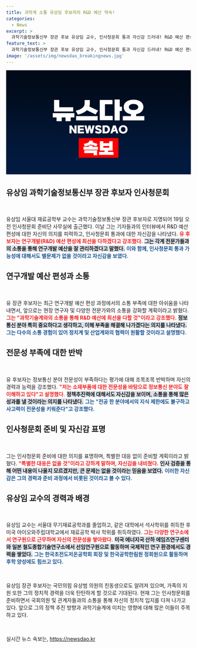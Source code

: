 ```yaml
---
title: 과학계 소통 유상임 후보자의 R&D 예산 약속!
categories:
  - News
excerpt: >
  과학기술정보통신부 장관 후보 유상임 교수, 인사청문회 통과 자신감 드러내! R&D 예산 편성을 최우선 과제로 삼겠다고 밝히며, 전문성에 대한 비판을 조목조목 반박. 과학기술계와의 소통 강화 의지 또한 내비쳐 화제.
feature_text: >
  과학기술정보통신부 장관 후보 유상임 교수, 인사청문회 통과 자신감 드러내! R&D 예산 편성을 최우선 과제로 삼겠다고 밝히며, 전문성에 대한 비판을 조목조목 반박. 과학기술계와의 소통 강화 의지 또한 내비쳐 화제.
image: '/assets/img/newsdao_breakingnews.jpg'
---
```


<p><img src="/assets/img/newsdao_breakingnews.jpg" alt="koreaapp 속보" /></p>

<h2 data-ke-size="size26">유상임 과학기술정보통신부 장관 후보자 인사청문회</h2>

<p data-ke-size="size16">&nbsp;</p>

<p>유상임 서울대 재료공학부 교수는 과학기술정보통신부 장관 후보자로 지명되어 19일 오전 인사청문회 준비단 사무실에 출근했다. 이날 그는 기자들과의 인터뷰에서 R&amp;D 예산 편성에 대한 자신의 의지를 피력하고, 인사청문회 통과에 대한 자신감을 나타냈다. <b><span style="color: #ee2323;">유 후보자는 연구개발(R&amp;D) 예산 편성에 최선을 다하겠다고 강조했다.</span></b> <b><span style="background-color: #21538527;">그는 각계 전문가들과의 소통을 통해 연구개발 예산을 잘 관리하겠다고 말했다.</span></b> <b><span style="color: #1a5490;">이와 함께, 인사청문회 통과 가능성에 대해서도 별문제가 없을 것이라고 자신감을 보였다.</span></b></p>

<h2 data-ke-size="size26">연구개발 예산 편성과 소통</h2>

<p data-ke-size="size16">&nbsp;</p>

<p>유 장관 후보자는 최근 연구개발 예산 편성 과정에서의 소통 부족에 대한 아쉬움을 나타내면서, 앞으로는 현장 연구자 및 다양한 전문가와의 소통을 강화할 계획이라고 밝혔다. <b><span style="color: #ee2323;">그는 "과학기술계와의 소통을 통해 R&amp;D 예산에 최선을 다할 것"이라고 강조했다.</span></b> <b><span style="background-color: #21538527;">정보통신 분야 특히 중요하다고 생각하고, 이해 부족을 해결해 나가겠다는 의지를 나타냈다.</span></b> <b><span style="color: #1a5490;">그는 다수의 소통 경험이 있어 정치계 및 산업계와의 협력이 원활할 것이라고 설명했다.</span></b></p>

<h2 data-ke-size="size26">전문성 부족에 대한 반박</h2>

<p data-ke-size="size16">&nbsp;</p>

<p>유 후보자는 정보통신 분야 전문성이 부족하다는 평가에 대해 조목조목 반박하며 자신의 경력과 능력을 강조했다. <b><span style="color: #ee2323;">"저는 소재부품에 대한 전문성을 바탕으로 정보통신 분야도 잘 이해하고 있다"고 설명했다.</span></b> <b><span style="background-color: #21538527;">정책추진력에 대해서도 자신감을 보이며, 소통을 통해 많은 성과를 낼 것이라는 의지를 나타냈다.</span></b> <b><span style="color: #1a5490;">그는 "전공 한 분야에서의 지식 제한에도 불구하고 사고력이 전문성을 키워준다"고 강조했다.</span></b></p>

<h2 data-ke-size="size26">인사청문회 준비 및 자신감 표명</h2>

<p data-ke-size="size16">&nbsp;</p>

<p>그는 인사청문회 준비에 대한 의지를 표명하며, 특별한 대응 없이 준비할 계획이라고 밝혔다. <b><span style="color: #ee2323;">“특별한 대응은 없을 것”이라고 강하게 말하며, 자신감을 내비쳤다.</span></b> <b><span style="background-color: #21538527;">인사 검증을 통해 어떤 내용이 나올지 모르겠지만, 큰 문제는 없을 것이라는 믿음을 보였다.</span></b> <b><span style="color: #1a5490;">이러한 자신감은 그의 경력과 준비 과정에서 비롯된 것이라고 볼 수 있다.</span></b></p>

<h2 data-ke-size="size26">유상임 교수의 경력과 배경</h2>

<p data-ke-size="size16">&nbsp;</p>

<p>유상임 교수는 서울대 무기재료공학과를 졸업하고, 같은 대학에서 석사학위를 취득한 후 미국 아이오와주립대학교에서 재료공학 박사 학위를 취득하였다. <b><span style="color: #ee2323;">그는 다양한 연구소에서 연구원으로 근무하며 자신의 전문성을 쌓아왔다.</span></b> <b><span style="background-color: #21538527;">미국 에너지국 산하 에임즈연구센터와 일본 철도종합기술연구소에서 선임연구원으로 활동하며 국제적인 연구 환경에서도 경력을 쌓았다.</span></b> <b><span style="color: #1a5490;">그는 한국초전도저온공학회 회장 및 한국공학한림원 정회원으로 활동하며 후학 양성에도 힘쓰고 있다.</span></b></p>

<p data-ke-size="size16">&nbsp;</p>

<p>유상임 장관 후보자는 국민의힘 유상범 의원의 친동생으로도 알려져 있으며, 가족의 지원 또한 그의 정치적 경력을 더욱 탄탄하게 할 것으로 기대된다. 현재 그는 인사청문회를 준비하면서 국회의원 및 관계자들과의 소통을 통해 자신의 정치적 입지를 다져 나가고 있다. 앞으로 그의 정책 추진 방향과 과학기술계에 미치는 영향에 대해 많은 이들이 주목하고 있다. </p>

<p data-ke-size="size16">&nbsp;</p>
실시간 뉴스 속보는, <a href="https://newsdao.kr" rel="dofollow">https://newsdao.kr</a>


